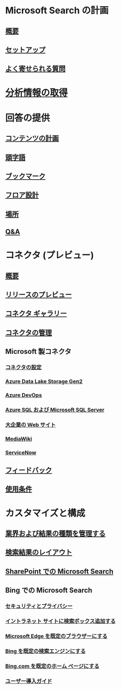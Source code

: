 # Microsoft Search の計画
## [概要](overview-microsoft-search.md)
## [セットアップ](setup-microsoft-search.md)
## [よく寄せられる質問](faqs.md)
# [分析情報の取得](get-insights.md)
# 回答の提供
## [コンテンツの計画](plan-your-content.md)
## [頭字語](manage-acronyms.md)
## [ブックマーク](manage-bookmarks.md)
## [フロア設計](manage-floorplans.md)
## [場所](manage-locations.md)
## [Q&A](manage-qas.md)
# コネクタ (プレビュー)
## [概要](connectors-overview.md)
## [リリースのプレビュー](connectors-preview.md)
## [コネクタ ギャラリー](connectors-gallery.md)
## [コネクタの管理](manage-connector.md)
## Microsoft 製コネクタ
### [コネクタの設定](configure-connector.md)
### [Azure Data Lake Storage Gen2](azure-data-lake-connector.md)
### [Azure DevOps](azure-devops-connector.md)
### [Azure SQL および Microsoft SQL Server](MSSQL-connector.md)
### [大企業の Web サイト](enterprise-web-connector.md)
### [MediaWiki](mediawiki-connector.md)
### [ServiceNow](servicenow-connector.md)
## [フィードバック](connectors-feedback.md)
## [使用条件](terms-of-use.md)
# カスタマイズと構成
## [業界および結果の種類を管理する](customize-search-page.md)
## [検索結果のレイアウト](customize-results-layout.md)
## [SharePoint での Microsoft Search](get-started-search-in-sharepoint-online.md)
## Bing での Microsoft Search
### [セキュリティとプライバシー](security-for-search.md)
### [イントラネット サイトに検索ボックス追加する](add-a-search-box-to-your-intranet-site.md)
### [Microsoft Edge を既定のブラウザーにする](set-default-browser.md)
### [Bing を既定の検索エンジンにする](set-default-search-engine.md)
### [Bing.com を既定のホーム ページにする](set-default-homepage.md)
### [ユーザー導入ガイド](user-adoption-guide.md)
